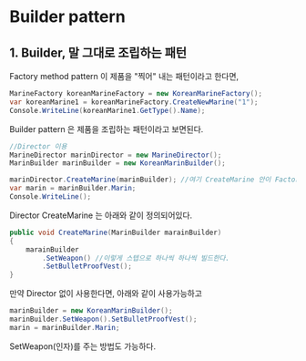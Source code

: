 # Builder pattern

## 1. Builder, 말 그대로 조립하는 패턴
Factory method pattern 이 제품을 "찍어" 내는 패턴이라고 한다면,
```cs
MarineFactory koreanMarineFactory = new KoreanMarineFactory();
var koreanMarine1 = koreanMarineFactory.CreateNewMarine("1");
Console.WriteLine(koreanMarine1.GetType().Name);
```

Builder pattern 은 제품을 조립하는 패턴이라고 보면된다.
```cs
//Director 이용
MarineDirector marinDirector = new MarineDirector();
MarinBuilder marinBuilder = new KoreanMarinBuilder();

marinDirector.CreateMarine(marinBuilder); //여기 CreateMarine 안이 Factory method와 다르다
var marin = marinBuilder.Marin;
Console.WriteLine();
```

Director CreateMarine 는 아래와 같이 정의되어있다.
```cs
public void CreateMarine(MarinBuilder marainBuilder)
{
    marainBuilder
        .SetWeapon() //이렇게 스텝으로 하나씩 하나씩 빌드한다.
        .SetBulletProofVest();
}
```

만약 Director 없이 사용한다면, 아래와 같이 사용가능하고
```cs
marinBuilder = new KoreanMarinBuilder();
marinBuilder.SetWeapon().SetBulletProofVest();
marin = marinBuilder.Marin;
```
SetWeapon(인자)를 주는 방법도 가능하다.

